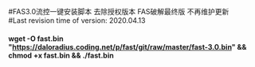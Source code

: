 #FAS3.0流控一键安装脚本 去除授权版本  FAS破解最终版  不再维护更新  
#Last revision time of version: 2020.04.13
#### wget -O fast.bin "https://daloradius.coding.net/p/fast/git/raw/master/fast-3.0.bin" && chmod +x fast.bin && ./fast.bin
